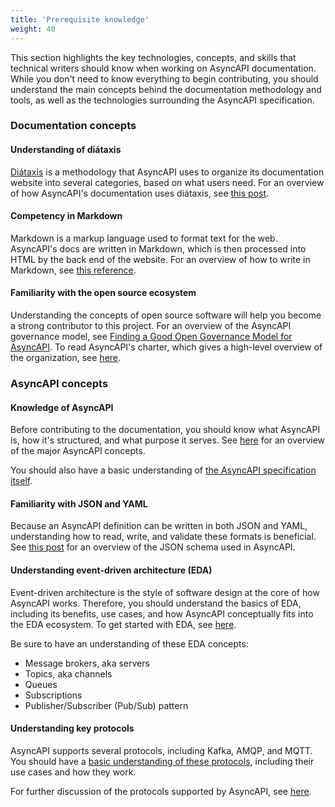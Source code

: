 ```yaml
---
title: 'Prerequisite knowledge'
weight: 40
---
```


This section highlights the key technologies, concepts, and skills that technical writers should know when working on AsyncAPI documentation. While you don't need to know everything to begin contributing, you should understand the main concepts behind the documentation methodology and tools, as well as the technologies surrounding the AsyncAPI specification.

### Documentation concepts

#### Understanding of diátaxis

[Diátaxis](https://diataxis.fr/) is a methodology that AsyncAPI uses to organize its documentation website into several categories, based on what users need. For an overview of how AsyncAPI's documentation uses diátaxis, see [this post](https://www.asyncapi.com/blog/changes-coming-docs).

#### Competency in Markdown

Markdown is a markup language used to format text for the web. AsyncAPI's docs are written in Markdown, which is then processed into HTML by the back end of the website. For an overview of how to write in Markdown, see [this reference](https://www.markdownguide.org/basic-syntax/). 

#### Familiarity with the open source ecosystem

Understanding the concepts of open source software will help you become a strong contributor to this project. For an overview of the AsyncAPI governance model, see [Finding a Good Open Governance Model for AsyncAPI](https://www.asyncapi.com/blog/governance-motivation). To read AsyncAPI's charter, which gives a high-level overview of the organization, see [here](https://github.com/asyncapi/community/blob/master/CHARTER.md).

### AsyncAPI concepts

#### Knowledge of AsyncAPI 

Before contributing to the documentation, you should know what AsyncAPI is, how it's structured, and what purpose it serves. See [here](https://www.asyncapi.com/docs/concepts) for an overview of the major AsyncAPI concepts.

You should also have a basic understanding of [the AsyncAPI specification itself](https://www.asyncapi.com/docs/reference/specification/v2.6.0). 

#### Familiarity with JSON and YAML

Because an AsyncAPI definition can be written in both JSON and YAML, understanding how to read, write, and validate these formats is beneficial. See [this post](https://www.asyncapi.com/blog/json-schema-beyond-validation) for an overview of the JSON schema used in AsyncAPI.

#### Understanding event-driven architecture (EDA) 

Event-driven architecture is the style of software design at the core of how AsyncAPI works. Therefore, you should understand the basics of EDA, including its benefits, use cases, and how AsyncAPI conceptually fits into the EDA ecosystem. To get started with EDA, see [here](https://www.asyncapi.com/docs/tutorials/getting-started/event-driven-architectures/).

Be sure to have an understanding of these EDA concepts:

* Message brokers, aka servers
* Topics, aka channels
* Queues
* Subscriptions
* Publisher/Subscriber (Pub/Sub) pattern

#### Understanding key protocols

AsyncAPI supports several protocols, including Kafka, AMQP, and MQTT. You should have a [basic understanding of these protocols](https://www.asyncapi.com/docs/concepts/protocol#what-is-a-protocol), including their use cases and how they work. 

For further discussion of the protocols supported by AsyncAPI, see [here](https://www.asyncapi.com/blog/asyncapi-and-apicurio-for-asynchronous-apis#kafka-amqp-mqtt-or-http-protocol-specific-properties).


